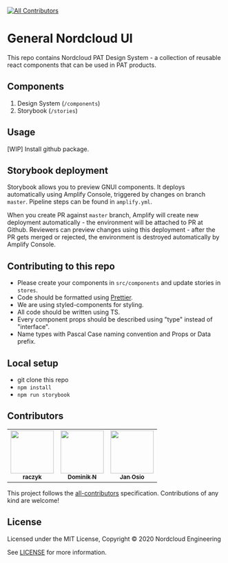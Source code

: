<!-- ALL-CONTRIBUTORS-BADGE:START - Do not remove or modify this section -->
[![All Contributors](https://img.shields.io/badge/all_contributors-3-orange.svg?style=flat-square)](#contributors)
<!-- ALL-CONTRIBUTORS-BADGE:END --> 

# General Nordcloud UI

This repo contains Nordcloud PAT Design System - a collection of reusable react components that can be used in PAT products.

## Components

1. Design System (`/components`)
2. Storybook (`/stories`)

## Usage

[WIP] Install github package.

## Storybook deployment

Storybook allows you to preview GNUI components. It deploys automatically using Amplify Console, triggered by changes on branch `master`. Pipeline steps can be found in `amplify.yml`.

When you create PR against `master` branch, Amplify will create new deployment automatically - the environment will be attached to PR at Github. Reviewers can preview changes using this deployment - after the PR gets merged or rejected, the environment is destroyed automatically by Amplify Console.

## Contributing to this repo

- Please create your components in `src/components` and update stories in `stores`.
- Code should be formatted using [Prettier](https://prettier.io/).
- We are using styled-components for styling.
- All code should be written using TS.
- Every component props should be described using "type" instead of "interface".
- Name types with Pascal Case naming convention and Props or Data prefix.

## Local setup

- git clone this repo
- `npm install`
- `npm run storybook`

## Contributors
<!-- ALL-CONTRIBUTORS-LIST:START - Do not remove or modify this section -->
<!-- prettier-ignore-start -->
<!-- markdownlint-disable -->
<table>
  <tr>
    <td align="center"><a href="https://github.com/raczyk"><img src="https://avatars0.githubusercontent.com/u/4233480?v=4" width="100px;" alt=""/><br /><sub><b>raczyk</b></sub></a></td>
    <td align="center"><a href="https://github.com/nowyDEV"><img src="https://avatars2.githubusercontent.com/u/12304307?v=4" width="100px;" alt=""/><br /><sub><b>Dominik N</b></sub></a></td>
    <td align="center"><a href="https://github.com/janosio-nordcloud"><img src="https://avatars2.githubusercontent.com/u/58164749?v=4" width="100px;" alt=""/><br /><sub><b>Jan Osio</b></sub></a></td>
  </tr>
</table>

<!-- markdownlint-enable -->
<!-- prettier-ignore-end -->
<!-- ALL-CONTRIBUTORS-LIST:END -->

This project follows the [all-contributors](https://allcontributors.org) specification.
Contributions of any kind are welcome!

## License

Licensed under the MIT License, Copyright © 2020 Nordcloud Engineering

See [LICENSE](./LICENSE) for more information.
